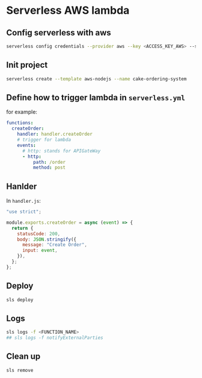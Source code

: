 # Serverless AWS lambda

## Config serverless with aws

```bash
serverless config credentials --provider aws --key <ACCESS_KEY_AWS> --secret <SECRET_KEY_AWS>
```

## Init project

```bash
serverless create --template aws-nodejs --name cake-ordering-system
```

## Define how to trigger lambda in `serverless.yml`

for example:

```yml
functions:
  createOrder:
    handler: handler.createOrder
    # trigger for lambda
    events:
      # http: stands for APIGateWay
      - http:
          path: /order
          method: post
```

## Hanlder

In `handler.js`:

```js
"use strict";

module.exports.createOrder = async (event) => {
  return {
    statusCode: 200,
    body: JSON.stringify({
      message: "Create Order",
      input: event,
    }),
  };
};
```

## Deploy

```bash
sls deploy
```

## Logs

```bash
sls logs -f <FUNCTION_NAME>
## sls logs -f notifyExternalParties
```

## Clean up

```bash
sls remove
```
